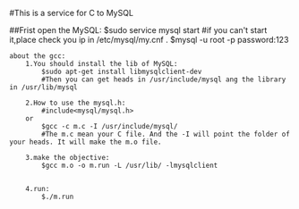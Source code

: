 #This is a service for C to MySQL

##Frist
	open the MySQL:
		$sudo service mysql start
		#if you can't start it,place check you ip in /etc/mysql/my.cnf .
		$mysql -u root -p
		password:123

	about the gcc:
		1.You should install the lib of MySQL:
			$sudo apt-get install libmysqlclient-dev
			#Then you can get heads in /usr/include/mysql ang the library in /usr/lib/mysql

		2.How to use the mysql.h:
			#include<mysql/mysql.h>
		or
			$gcc -c m.c -I /usr/include/mysql/
			#The m.c mean your C file. And the -I will point the folder of your heads. It will make the m.o file.

		3.make the objective:
			$gcc m.o -o m.run -L /usr/lib/ -lmysqlclient


		4.run:
			$./m.run

